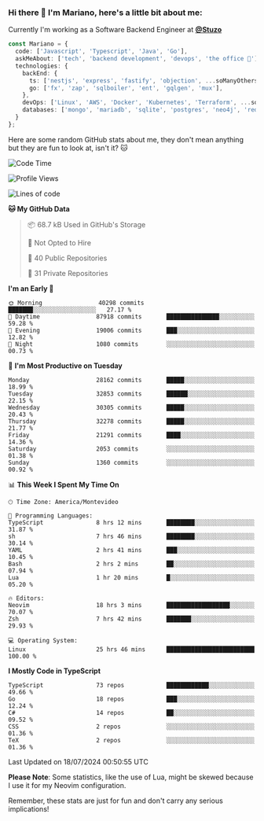 ### Hi there 👋 I'm Mariano, here's a little bit about me:

Currently I'm working as a Software Backend Engineer at [**@Stuzo**](https://www.stuzo.com/)

```ts
const Mariano = {
  code: ['Javascript', 'Typescript', 'Java', 'Go'],
  askMeAbout: ['tech', 'backend development', 'devops', 'the office 💼'],
  technologies: {
    backEnd: {
      ts: ['nestjs', 'express', 'fastify', 'objection', ...soManyOthersFrameworks],
      go: ['fx', 'zap', 'sqlboiler', 'ent', 'gqlgen', 'mux'],
    },
    devOps: ['Linux', 'AWS', 'Docker', 'Kubernetes', 'Terraform', ...soManyOthersTools],
    databases: ['mongo', 'mariadb', 'sqlite', 'postgres', 'neo4j', 'redis', ...],
  }
};
```

Here are some random GitHub stats about me, they don't mean anything but they are fun to look at, isn't it? 🐱

<!--START_SECTION:waka-->
![Code Time](http://img.shields.io/badge/Code%20Time-2%2C238%20hrs%204%20mins-blue)

![Profile Views](http://img.shields.io/badge/Profile%20Views-0-blue)

![Lines of code](https://img.shields.io/badge/From%20Hello%20World%20I%27ve%20Written-23.9%20million%20lines%20of%20code-blue)

**🐱 My GitHub Data** 

> 📦 68.7 kB Used in GitHub's Storage 
 > 
> 🚫 Not Opted to Hire
 > 
> 📜 40 Public Repositories 
 > 
> 🔑 31 Private Repositories 
 > 
**I'm an Early 🐤** 

```text
🌞 Morning                40298 commits       ███████░░░░░░░░░░░░░░░░░░   27.17 % 
🌆 Daytime                87918 commits       ███████████████░░░░░░░░░░   59.28 % 
🌃 Evening                19006 commits       ███░░░░░░░░░░░░░░░░░░░░░░   12.82 % 
🌙 Night                  1080 commits        ░░░░░░░░░░░░░░░░░░░░░░░░░   00.73 % 
```
📅 **I'm Most Productive on Tuesday** 

```text
Monday                   28162 commits       █████░░░░░░░░░░░░░░░░░░░░   18.99 % 
Tuesday                  32853 commits       ██████░░░░░░░░░░░░░░░░░░░   22.15 % 
Wednesday                30305 commits       █████░░░░░░░░░░░░░░░░░░░░   20.43 % 
Thursday                 32278 commits       █████░░░░░░░░░░░░░░░░░░░░   21.77 % 
Friday                   21291 commits       ████░░░░░░░░░░░░░░░░░░░░░   14.36 % 
Saturday                 2053 commits        ░░░░░░░░░░░░░░░░░░░░░░░░░   01.38 % 
Sunday                   1360 commits        ░░░░░░░░░░░░░░░░░░░░░░░░░   00.92 % 
```


📊 **This Week I Spent My Time On** 

```text
🕑︎ Time Zone: America/Montevideo

💬 Programming Languages: 
TypeScript               8 hrs 12 mins       ████████░░░░░░░░░░░░░░░░░   31.87 % 
sh                       7 hrs 46 mins       ████████░░░░░░░░░░░░░░░░░   30.14 % 
YAML                     2 hrs 41 mins       ███░░░░░░░░░░░░░░░░░░░░░░   10.45 % 
Bash                     2 hrs 2 mins        ██░░░░░░░░░░░░░░░░░░░░░░░   07.94 % 
Lua                      1 hr 20 mins        █░░░░░░░░░░░░░░░░░░░░░░░░   05.20 % 

🔥 Editors: 
Neovim                   18 hrs 3 mins       ██████████████████░░░░░░░   70.07 % 
Zsh                      7 hrs 42 mins       ███████░░░░░░░░░░░░░░░░░░   29.93 % 

💻 Operating System: 
Linux                    25 hrs 46 mins      █████████████████████████   100.00 % 
```

**I Mostly Code in TypeScript** 

```text
TypeScript               73 repos            ████████████░░░░░░░░░░░░░   49.66 % 
Go                       18 repos            ███░░░░░░░░░░░░░░░░░░░░░░   12.24 % 
C#                       14 repos            ██░░░░░░░░░░░░░░░░░░░░░░░   09.52 % 
CSS                      2 repos             ░░░░░░░░░░░░░░░░░░░░░░░░░   01.36 % 
TeX                      2 repos             ░░░░░░░░░░░░░░░░░░░░░░░░░   01.36 % 
```




 Last Updated on 18/07/2024 00:50:55 UTC
<!--END_SECTION:waka-->

**Please Note**: Some statistics, like the use of Lua, might be skewed because I use it for my Neovim configuration.

Remember, these stats are just for fun and don't carry any serious implications!
